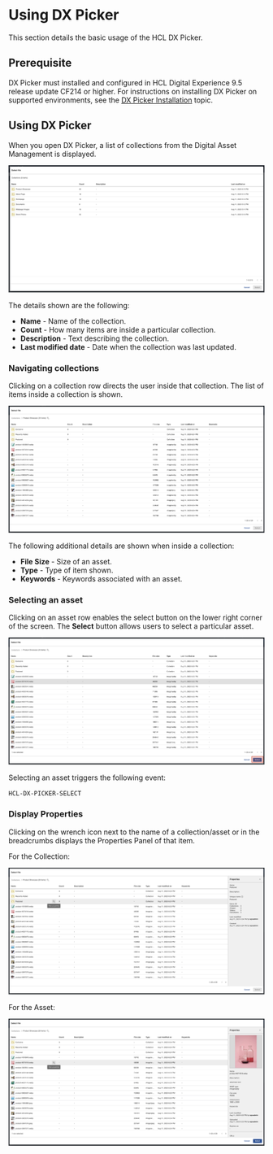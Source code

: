 # Using DX Picker

This section details the basic usage of the HCL DX Picker.

## Prerequisite

DX Picker must installed and configured in HCL Digital Experience 9.5 release update CF214 or higher. For instructions on installing DX Picker on supported environments, see the [DX Picker Installation](../installation/index.md) topic.

## Using DX Picker

When you open DX Picker, a list of collections from the Digital Asset Management is displayed.

  ![](../../../../assets/HCL_DX_Picker_Initial_View.png)

The details shown are the following:

- **Name** - Name of the collection.
- **Count** - How many items are inside a particular collection.
- **Description** - Text describing the collection.
- **Last modified date** - Date when the collection was last updated.

### Navigating collections

Clicking on a collection row directs the user inside that collection. The list of items inside a collection is shown.

  ![](../../../../assets/HCL_DX_Picker_Collection_View.png)

The following additional details are shown when inside a collection:

- **File Size** - Size of an asset.
- **Type** - Type of item shown.
- **Keywords** - Keywords associated with an asset.
 
### Selecting an asset

Clicking on an asset row enables the select button on the lower right corner of the screen. The **Select** button allows users to select a particular asset.

  ![](../../../../assets/HCL_DX_Picker_Select_Asset.png)

Selecting an asset triggers the following event:

    HCL-DX-PICKER-SELECT

### Display Properties

Clicking on the wrench icon next to the name of a collection/asset or in the breadcrumbs displays the Properties Panel of that item.

For the Collection:

  ![](../../../../assets/HCL_DX_Picker_Collection_Properties.png)

For the Asset:

  ![](../../../../assets/HCL_DX_Picker_Asset_Properties.png)
